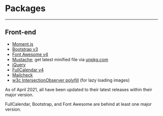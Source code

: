 # Packages

----

## Front-end

* [Moment.js](https://github.com/moment/moment/releases)
* [Bootstrap v3](https://getbootstrap.com/docs/3.3/)
* [Font Awesome v4](https://fontawesome.com/v4.7/)
* [Mustache](https://github.com/janl/mustache.js/releases); get latest minified file via [unpkg.com](https://unpkg.com/mustache@latest/mustache.min.js)
* [jQuery](https://github.com/jquery/jquery/releases)
* [FullCalendar v4](https://github.com/fullcalendar/fullcalendar/releases)
* [Mailcheck](https://github.com/mailcheck/mailcheck/releases)
* [w3c IntersectionObserver polyfill](https://github.com/w3c/IntersectionObserver/tree/main/polyfill) (for lazy loading images)

As of April 2021, all have been updated to their latest releases within their major version.

FullCalendar, Bootstrap, and Font Awesome are behind at least one major version.
